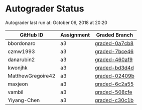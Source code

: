 # Autograder Status
Autograder last run at: October 06, 2018 at 20:20

| GitHub ID | Assignment | Graded Branch |
|-----------|------------|---------------|
| bbordonaro | a3 | [graded-0a7cb8](https://github.com/Fall2018COMP401-001/a3-bbordonaro/tree/graded-0a7cb8) | 
| czmw1993 | a3 | [graded-7bce46](https://github.com/Fall2018COMP401-001/a3-czmw1993/tree/graded-7bce46) | 
| danarubin2 | a3 | [graded-460af9](https://github.com/Fall2018COMP401-001/a3-danarubin2/tree/graded-460af9) | 
| kwonjhk | a3 | [graded-bd3d4d](https://github.com/Fall2018COMP401-001/a3-kwonjhk/tree/graded-bd3d4d) | 
| MatthewGregoire42 | a3 | [graded-02409b](https://github.com/Fall2018COMP401-001/a3-MatthewGregoire42/tree/graded-02409b) | 
| maxjeon | a3 | [graded-6c2a55](https://github.com/Fall2018COMP401-001/a3-maxjeon/tree/graded-6c2a55) | 
| vambil | a3 | [graded-508cfe](https://github.com/Fall2018COMP401-001/a3-vambil/tree/graded-508cfe) | 
| Yiyang-Chen | a3 | [graded-c30c1b](https://github.com/Fall2018COMP401-001/a3-Yiyang-Chen/tree/graded-c30c1b) | 
